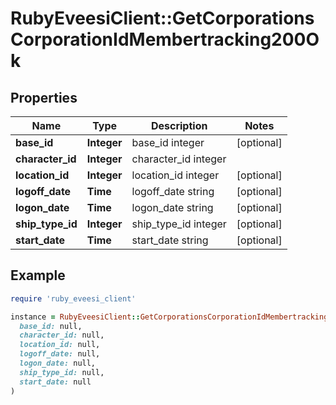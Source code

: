 # RubyEveesiClient::GetCorporationsCorporationIdMembertracking200Ok

## Properties

| Name | Type | Description | Notes |
| ---- | ---- | ----------- | ----- |
| **base_id** | **Integer** | base_id integer | [optional] |
| **character_id** | **Integer** | character_id integer |  |
| **location_id** | **Integer** | location_id integer | [optional] |
| **logoff_date** | **Time** | logoff_date string | [optional] |
| **logon_date** | **Time** | logon_date string | [optional] |
| **ship_type_id** | **Integer** | ship_type_id integer | [optional] |
| **start_date** | **Time** | start_date string | [optional] |

## Example

```ruby
require 'ruby_eveesi_client'

instance = RubyEveesiClient::GetCorporationsCorporationIdMembertracking200Ok.new(
  base_id: null,
  character_id: null,
  location_id: null,
  logoff_date: null,
  logon_date: null,
  ship_type_id: null,
  start_date: null
)
```

